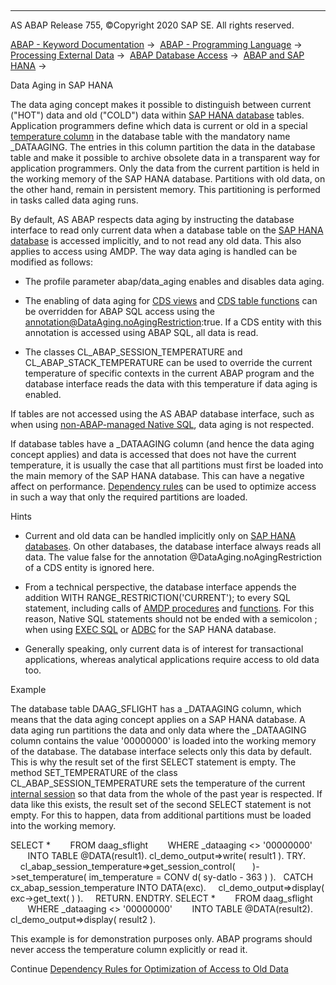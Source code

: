   

* * *

AS ABAP Release 755, ©Copyright 2020 SAP SE. All rights reserved.

[ABAP - Keyword Documentation](https://help.sap.com/doc/abapdocu_755_index_htm/7.55/en-US/abenabap.htm) →  [ABAP - Programming Language](https://help.sap.com/doc/abapdocu_755_index_htm/7.55/en-US/abenabap_reference.htm) →  [Processing External Data](https://help.sap.com/doc/abapdocu_755_index_htm/7.55/en-US/abenabap_language_external_data.htm) →  [ABAP Database Access](https://help.sap.com/doc/abapdocu_755_index_htm/7.55/en-US/abenabap_sql.htm) →  [ABAP and SAP HANA](https://help.sap.com/doc/abapdocu_755_index_htm/7.55/en-US/abenabap_hana.htm) → 

Data Aging in SAP HANA

The data aging concept makes it possible to distinguish between current ("HOT") data and old ("COLD") data within [SAP HANA database](https://help.sap.com/doc/abapdocu_755_index_htm/7.55/en-US/abenhana_database_glosry.htm "Glossary Entry") tables. Application programmers define which data is current or old in a special [temperature column](https://help.sap.com/doc/abapdocu_755_index_htm/7.55/en-US/abentemperature_column_glosry.htm "Glossary Entry") in the database table with the mandatory name \_DATAAGING. The entries in this column partition the data in the database table and make it possible to archive obsolete data in a transparent way for application programmers. Only the data from the current partition is held in the working memory of the SAP HANA database. Partitions with old data, on the other hand, remain in persistent memory. This partitioning is performed in tasks called data aging runs.

By default, AS ABAP respects data aging by instructing the database interface to read only current data when a database table on the [SAP HANA database](https://help.sap.com/doc/abapdocu_755_index_htm/7.55/en-US/abenhana_database_glosry.htm "Glossary Entry") is accessed implicitly, and to not read any old data. This also applies to access using AMDP. The way data aging is handled can be modified as follows:

-   The profile parameter abap/data\_aging enables and disables data aging.

-   The enabling of data aging for [CDS views](https://help.sap.com/doc/abapdocu_755_index_htm/7.55/en-US/abencds_view_glosry.htm "Glossary Entry") and [CDS table functions](https://help.sap.com/doc/abapdocu_755_index_htm/7.55/en-US/abencds_table_function_glosry.htm "Glossary Entry") can be overridden for ABAP SQL access using the annotation@DataAging.noAgingRestriction:true. If a CDS entity with this annotation is accessed using ABAP SQL, all data is read.

-   The classes CL\_ABAP\_SESSION\_TEMPERATURE and CL\_ABAP\_STACK\_TEMPERATURE can be used to override the current temperature of specific contexts in the current ABAP program and the database interface reads the data with this temperature if data aging is enabled.

If tables are not accessed using the AS ABAP database interface, such as when using [non-ABAP-managed Native SQL](https://help.sap.com/doc/abapdocu_755_index_htm/7.55/en-US/abenabap_managed_db_objects_nsql.htm), data aging is not respected.

If database tables have a \_DATAAGING column (and hence the data aging concept applies) and data is accessed that does not have the current temperature, it is usually the case that all partitions must first be loaded into the main memory of the SAP HANA database. This can have a negative affect on performance. [Dependency rules](https://help.sap.com/doc/abapdocu_755_index_htm/7.55/en-US/abenhana_data_aging_druls.htm) can be used to optimize access in such a way that only the required partitions are loaded.

Hints

-   Current and old data can be handled implicitly only on [SAP HANA databases](https://help.sap.com/doc/abapdocu_755_index_htm/7.55/en-US/abenhana_database_glosry.htm "Glossary Entry"). On other databases, the database interface always reads all data. The value false for the annotation @DataAging.noAgingRestriction of a CDS entity is ignored here.

-   From a technical perspective, the database interface appends the addition WITH RANGE\_RESTRICTION('CURRENT'); to every SQL statement, including calls of [AMDP procedures](https://help.sap.com/doc/abapdocu_755_index_htm/7.55/en-US/abenamdp_procedure_glosry.htm "Glossary Entry") and [functions](https://help.sap.com/doc/abapdocu_755_index_htm/7.55/en-US/abenamdp_function_glosry.htm "Glossary Entry"). For this reason, Native SQL statements should not be ended with a semicolon ; when using [EXEC SQL](https://help.sap.com/doc/abapdocu_755_index_htm/7.55/en-US/abapexec.htm) or [ADBC](https://help.sap.com/doc/abapdocu_755_index_htm/7.55/en-US/abenadbc.htm) for the SAP HANA database.

-   Generally speaking, only current data is of interest for transactional applications, whereas analytical applications require access to old data too.

Example

The database table DAAG\_SFLIGHT has a \_DATAAGING column, which means that the data aging concept applies on a SAP HANA database. A data aging run partitions the data and only data where the \_DATAAGING column contains the value '00000000' is loaded into the working memory of the database. The database interface selects only this data by default. This is why the result set of the first SELECT statement is empty. The method SET\_TEMPERATURE of the class CL\_ABAP\_SESSION\_TEMPERATURE sets the temperature of the current [internal session](https://help.sap.com/doc/abapdocu_755_index_htm/7.55/en-US/abeninternal_session_glosry.htm "Glossary Entry") so that data from the whole of the past year is respected. If data like this exists, the result set of the second SELECT statement is not empty. For this to happen, data from additional partitions must be loaded into the working memory.

SELECT \*
       FROM daag\_sflight
       WHERE \_dataaging <> '00000000'
       INTO TABLE @DATA(result1).
cl\_demo\_output=>write( result1 ).
TRY.
    cl\_abap\_session\_temperature=>get\_session\_control(
      )->set\_temperature( im\_temperature = CONV d( sy-datlo - 363 ) ).
  CATCH cx\_abap\_session\_temperature INTO DATA(exc).
    cl\_demo\_output=>display( exc->get\_text( ) ).
    RETURN.
ENDTRY.
SELECT \*
       FROM daag\_sflight
       WHERE \_dataaging <> '00000000'
       INTO TABLE @DATA(result2).
cl\_demo\_output=>display( result2 ).

This example is for demonstration purposes only. ABAP programs should never access the temperature column explicitly or read it.

Continue
[Dependency Rules for Optimization of Access to Old Data](https://help.sap.com/doc/abapdocu_755_index_htm/7.55/en-US/abenhana_data_aging_druls.htm)